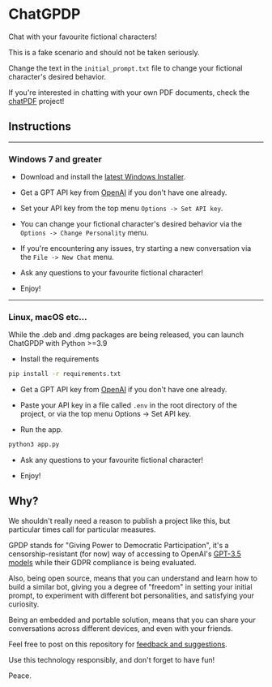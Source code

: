 # ChatGPDP

Chat with your favourite fictional characters!

This is a fake scenario and should not be taken seriously.

Change the text in the `initial_prompt.txt` file to change your fictional character's desired behavior.

If you're interested in chatting with your own PDF documents, check the [chatPDF](https://github.com/gabacode/chatPDF) project!

## Instructions

---
### Windows 7 and greater

- Download and install the [latest Windows Installer](https://github.com/gabacode/chatGPDP/releases/latest).

- Get a GPT API key from [OpenAI](https://platform.openai.com/account/api-keys) if you don't have one already.

- Set your API key from the top menu `Options -> Set API key`.

- You can change your fictional character's desired behavior via the `Options -> Change Personality` menu.

- If you're encountering any issues, try starting a new conversation via the `File -> New Chat` menu.

- Ask any questions to your favourite fictional character!

- Enjoy!

---

### Linux, macOS etc...

While the .deb and .dmg packages are being released, you can launch ChatGPDP with Python >=3.9

- Install the requirements

```bash
pip install -r requirements.txt
```

- Get a GPT API key from [OpenAI](https://platform.openai.com/account/api-keys) if you don't have one already.

- Paste your API key in a file called `.env` in the root directory of the project, or via the top menu Options -> Set API key.

- Run the app.

```bash
python3 app.py
```

- Ask any questions to your favourite fictional character!

- Enjoy!

## Why?

We shouldn't really need a reason to publish a project like this, but particular times call for particular measures.

GPDP stands for "Giving Power to Democratic Participation", it's a censorship-resistant (for now) way of accessing to OpenAI's [GPT-3.5 models](https://platform.openai.com/docs/models/gpt-3-5) while their GDPR compliance is being evaluated.

Also, being open source, means that you can understand and learn how to build a similar bot, giving you a degree of "freedom" in setting your initial prompt, to experiment with different bot personalities, and satisfying your curiosity.

Being an embedded and portable solution, means that you can share your conversations across different devices, and even with your friends.

Feel free to post on this repository for [feedback and suggestions](https://github.com/gabacode/chatGPDP/issues).

Use this technology responsibly, and don't forget to have fun!

Peace.

